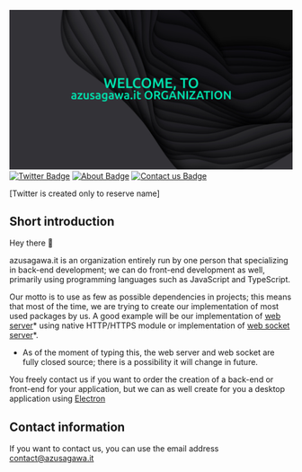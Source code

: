[![azusagawa.it banner](../github-header.png)](https://github.com/Azusagawa-it)
[![Twitter Badge](https://img.shields.io/badge/Twitter-Profile-informational?style=flat&logo=twitter&logoColor=white&color=1CA2F1)](https://twitter.com/azusagawa_it)
[![About Badge](https://img.shields.io/static/v1?label=&message=About&color=blue&style=flat&logo=trustpilot&logoColor=white)](#short-introduction)
[![Contact us Badge](https://img.shields.io/static/v1?label=&message=Contact%20us&color=blue&style=flat&logo=powervirtualagents&logoColor=white)](#contact-information)

[Twitter is created only to reserve name]

## Short introduction
Hey there :wave:

azusagawa.it is an organization entirely run by one person that specializing in back-end development; we can do front-end development as well, primarily using programming languages such as JavaScript and TypeScript.

Our motto is to use as few as possible dependencies in projects; this means that most of the time, we are trying to create our implementation of most used packages by us. A good example will be our implementation of [web server](https://github.com/Azusagawa-it/core-ts/tree/main/core_modules/azusagawa%40web-server)* using native HTTP/HTTPS module or implementation of [web socket server](https://github.com/Azusagawa-it/core-ts/tree/main/core_modules/azusagawa%40websocket)*.

* As of the moment of typing this, the web server and web socket are fully closed source; there is a possibility it will change in future.

You freely contact us if you want to order the creation of a back-end or front-end for your application, but we can as well create for you a desktop application using [Electron](https://electronjs.org/)

## Contact information
If you want to contact us, you can use the email address contact@azusagawa.it
